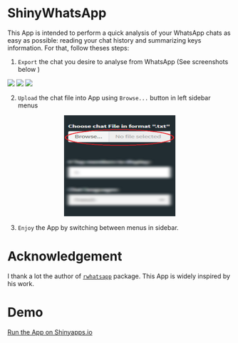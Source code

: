 # ShinyWhatsApp
This App is intended to perform a quick analysis of your WhatsApp chats as easy as possible: reading your chat history and summarizing keys information.
For that, follow theses steps: 

1. `Export` the chat you desire to analyse from WhatsApp (See screenshots below )

<img src="https://i.imgur.com/9pZjPFC.jpg" width="250" /> <img src="https://i.imgur.com/OwUE6aE.jpg" width="250" /> <img src="https://i.imgur.com/8lCJQfZ.jpg" width="250" /> 

2. `Upload` the chat file into App using `Browse...` button in left sidebar menus
<p align="center"><img src="https://github.com/AveugleVisionnaire/ShinyWhatsApp/blob/master/www/browse.png" width="250"/></p>

3. `Enjoy` the App by switching between menus in sidebar.
# Acknowledgement
I thank a lot the author of [`rwhatsapp`](https://github.com/JBGruber/rwhatsapp) package. This App is widely inspired by his work. 

# Demo 
<a href="https://skeita.shinyapps.io/ShinyWhatsApp/" target="_blank">Run the App on Shinyapps.io</a>
